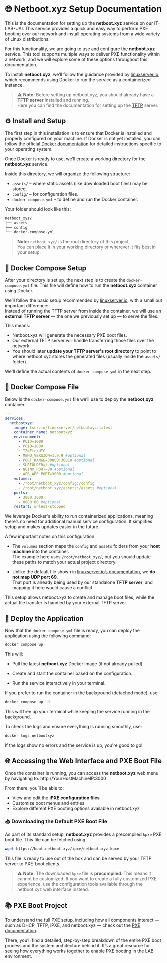 # 🌐 Netboot.xyz Setup Documentation


This is the documentation for setting up the **netboot.xyz** service on our IT-LAB-UAI. This service provides a quick and easy way to perform PXE booting over our network and install operating systems from a wide variety of Linux distributions.

For this functionality, we are going to use and configure the **netboot.xyz** service. This tool supports multiple ways to deliver PXE functionality within a network, and we will explore some of these options throughout this documentation.

To install **netboot.xyz**, we’ll follow the guidance provided by [linuxserver.io](https://docs.linuxserver.io/images/docker-netbootxyz/), which recommends using Docker to run the service as a containerized instance.

> ⚠️ **Note:** Before setting up netboot.xyz, you should already have a **TFTP server** installed and running.  
> Here you can find the documentation for setting up the [TFTP](https://github.com/IT-LAB-UAI/Documentation/blob/main/TFTP/README.md) server.


## ⚙️ Install and Setup

The first step in this installation is to ensure that Docker is installed and properly configured on your machine. If Docker is not yet installed, you can follow the official [Docker documentation](https://docs.docker.com/get-docker/) for detailed instructions specific to your operating system.

Once Docker is ready to use, we’ll create a working directory for the **netboot.xyz** service.

Inside this directory, we will organize the following structure:

- `assets/` – where static assets (like downloaded boot files) may be stored.
- `config/` – for configuration files.
- `docker-compose.yml` – to define and run the Docker container.

Your folder should look like this:
```bash
netboot_xyz/
├── assets
├── config
└── docker-compose.yml
```
> **Note:** `netboot_xyz/` is the root directory of this project.  
You can place it in your working directory or wherever it fits best in your setup.


## 🐳 Docker Compose Setup

After your directory is set up, the next step is to create the `docker-compose.yml` file. This file will define how to run the **netboot.xyz** container using Docker.

We’ll follow the basic setup recommended by [linuxserver.io](https://docs.linuxserver.io/images/docker-netbootxyz/), with a small but important difference:  
Instead of running the TFTP server from inside the container, we will use an **external TFTP server** — the one we previously set up — to serve the files.

This means:
- Netboot.xyz will generate the necessary PXE boot files.
- Our external TFTP server will handle transferring those files over the network.
- You should later **update your TFTP server's root directory** to point to where netboot.xyz stores the generated files (usually inside the `assets/` folder).

We'll define the actual contents of `docker-compose.yml` in the next step.
## 📝 Docker Compose File

Below is the `docker-compose.yml` file we’ll use to deploy the **netboot.xyz** container:

```yaml
---
services:
  netbootxyz:
    image: lscr.io/linuxserver/netbootxyz:latest
    container_name: netbootxyz
    environment:
      - PUID=1000
      - PGID=1000
      - TZ=Etc/UTC
      - MENU_VERSION=1.9.9 #optional
      - PORT_RANGE=30000:30010 #optional
      - SUBFOLDER=/ #optional
      - NGINX_PORT=80 #optional
      - WEB_APP_PORT=3000 #optional
    volumes:
      - /root/netboot_xyz/config:/config
      - /root/netboot_xyz/assets:/assets #optional
    ports:
      - 3000:3000
      - 8080:80 #optional
    restart: unless-stopped
```

We leverage Docker's ability to run containerized applications, meaning there’s no need for additional manual service configuration. It simplifies setup and makes updates easier in the future.

A few important notes on this configuration:

-   The `volumes` section maps the `config` and `assets` folders from your **host machine** into the container.  
    The example here uses `/root/netboot_xyz/`, but you should update these paths to match your actual project directory.
    
-   Unlike the default file shown in [linuxserver.io’s documentation](https://docs.linuxserver.io/images/docker-netbootxyz/), we **do not map UDP port 69**.  
    That port is already being used by our standalone **TFTP server**, and mapping it here would cause a conflict.
    

This setup allows netboot.xyz to create and manage boot files, while the actual file transfer is handled by your external TFTP server.

## 🚀 Deploy the Application

Now that the `docker-compose.yml` file is ready, you can deploy the application using the following command:

```bash
docker compose up
```
This will:

-   Pull the latest **netboot.xyz** Docker image (if not already pulled).
    
-   Create and start the container based on the configuration.
    
-   Run the service interactively in your terminal.
    

If you prefer to run the container in the background (detached mode), use:
```bash
docker compose up -d
```
This will free up your terminal while keeping the service running in the background.

To check the logs and ensure everything is running smoothly, use:
```bash
docker logs netbootxyz
```
If the logs show no errors and the service is up, you're good to go!

## 🌐 Accessing the Web Interface and PXE Boot File

Once the container is running, you can access the **netboot.xyz** web menu by navigating to:
http://YourHostMachineIP:3000

From there, you’ll be able to:

- View and edit the **iPXE configuration files**
- Customize boot menus and entries
- Explore different PXE booting options available in netboot.xyz

### 📥 Downloading the Default PXE Boot File

As part of its standard setup, **netboot.xyz** provides a precompiled `kpxe` PXE boot file. This file can be fetched using:

```bash
wget https://boot.netboot.xyz/ipxe/netboot.xyz.kpxe
```
This file is ready to use out of the box and can be served by your TFTP server to PXE-boot clients.

> ⚠️ **Note:** The downloaded `kpxe` file is **precompiled**. This means it cannot be customized. If you want to create a fully customized PXE experience, use the configuration tools available through the netboot.xyz web interface instead.

## 📚  PXE Boot Project

To understand the full PXE setup, including how all components interact — such as DHCP, TFTP, iPXE, and netboot.xyz — check out the [PXE documentation](#pxe-documentation).

There, you’ll find a detailed, step-by-step breakdown of the entire PXE boot process and the system architecture behind it. It’s a great resource for seeing how everything works together to enable PXE booting in the LAB environment.
